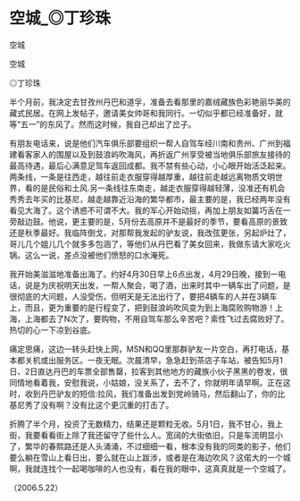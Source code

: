 # 空城_◎丁珍珠

空城

空城

◎丁珍珠

半个月前，我决定去甘孜州丹巴和道孚，准备去看那里的嘉绒藏族色彩艳丽华美的藏式民居。在网上发帖子，邀请美女帅哥和我同行。一切似乎都已经准备好，就等“五一”的东风了。然而这时候，我自己却出了岔子。

有朋友电话来，说是他们汽车俱乐部要组织一帮人自驾车经川南和贵州、广州到福建看客家人的围屋以及到鼓浪屿吹海风，再折返广州享受被当地俱乐部旅友接待的最高待遇，最后心满意足驾车返回成都。我不禁有些心动，小心眼开始活泛起来。两条线，一条是往西走，越往前走衣服穿得越厚重，越往前走越远离物质文明世界，看的是民俗和土风.另一条线往东南走，越走衣服穿得越轻薄，没准还有机会秀秀去年买的比基尼，越走越靠近沿海的繁华都市，最主要的是，我已经两年没有看见大海了。这个诱惑不可谓不大。我的军心开始动摇，再加上朋友如簧巧舌在一旁敲边鼓。他说，更主要的是，5月份去高原并不是最好的季节，要看高原的景致还是秋季最好。我临阵倒戈，对那帮我发起的驴友说，我改弦更张，另起炉灶了，哥儿几个姐儿几个就多多包涵了，等他们从丹巴看了美女回来，我做东请大家吃火锅。这么一说，差点没被他们愤怒的口水淹死。

我开始美滋滋地准备出海了。约好4月30日早上6点出发，4月29日晚，接到一电话，说是为庆祝明天出发，一帮人聚会，喝了酒，出来时其中一辆车出了问题，是很彻底的大问题，人没受伤，但明天是无法出行了，要把4辆车的人并在3辆车上，而且，更为重要的是行程变了，把到鼓浪屿吹风变为到上海腐败购物游！上海，上海都去了N次了，要购物，不用自驾车那么辛苦吧？索性飞过去腐败好了。热切的心一下凉到谷底。

痛定思痛，这边一转头赶快上网，MSN和QQ里那群驴友一片空白，再打电话，基本都关机或出服务区。一夜无眠。次晨清早，急急赶到茶店子车站，被告知5月1日、2日直达丹巴的车票全部售罄，拉客到其他地方的藏族小伙子黑黑的卷发，很同情地看着我，安慰我说，小姑娘，没关系了，去不了，你就明年请早啊。正在这时，收到丹巴驴友的短信:拉风，我们准备出发到党岭骑马，然后翻山了，你的比基尼秀了没有啊？没有比这个更沉重的打击了。

折腾了半个月，投资了无数精力，结果还是颗粒无收。5月1日，我不甘心，我上街，我要看看街上除了我还留守了些什么人。宽阔的大街依旧，只是车流明显小了，繁华的春熙路还是人头涌涌，不过细细一看，根本没有我的同类的影子，他们要么躺在雪山上看日出，要么就在山上跋涉，或者是在海边吹风？这偌大的一个城啊，我就连找个一起喝咖啡的人也没有，看在我的眼中，这真真就是一个空城了。

（2006.5.22）